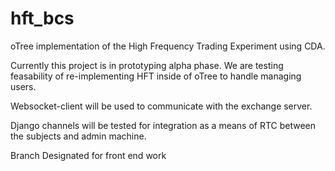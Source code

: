 hft_bcs
=================

oTree implementation of the High Frequency Trading Experiment using CDA.

Currently this project is in prototyping alpha phase. We are testing feasability of re-implementing HFT inside of oTree to handle managing users. 

Websocket-client will be used to communicate with the exchange server.

Django channels will be tested for integration as a means of RTC between the subjects and admin machine.


Branch Designated for front end work
